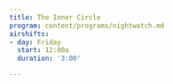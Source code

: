 ```yaml
---
title: The Inner Circle
program: content/programs/nightwatch.md
airshifts:
- day: Friday
  start: 12:00a
  duration: '3:00'

---
```

